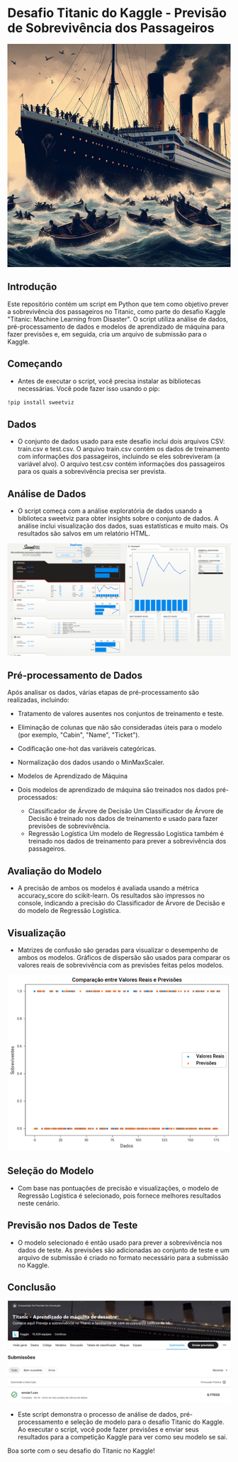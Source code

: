 # Desafio Titanic do Kaggle - Previsão de Sobrevivência dos Passageiros

<img src="titanic_nauf.png"/>

## Introdução
Este repositório contém um script em Python que tem como objetivo prever a sobrevivência dos passageiros no Titanic, como parte do desafio Kaggle "Titanic: Machine Learning from Disaster". O script utiliza análise de dados, pré-processamento de dados e modelos de aprendizado de máquina para fazer previsões e, em seguida, cria um arquivo de submissão para o Kaggle.

## Começando
- Antes de executar o script, você precisa instalar as bibliotecas necessárias. Você pode fazer isso usando o pip:

```bash
!pip install sweetviz
```
## Dados
- O conjunto de dados usado para este desafio inclui dois arquivos CSV: train.csv e test.csv. O arquivo train.csv contém os dados de treinamento com informações dos passageiros, incluindo se eles sobreviveram (a variável alvo). O arquivo test.csv contém informações dos passageiros para os quais a sobrevivência precisa ser prevista.

## Análise de Dados
- O script começa com a análise exploratória de dados usando a biblioteca sweetviz para obter insights sobre o conjunto de dados. A análise inclui visualização dos dados, suas estatísticas e muito mais. Os resultados são salvos em um relatório HTML.

<img src="titanic_sv.png"/>

## Pré-processamento de Dados
Após analisar os dados, várias etapas de pré-processamento são realizadas, incluindo:

- Tratamento de valores ausentes nos conjuntos de treinamento e teste.
- Eliminação de colunas que não são consideradas úteis para o modelo (por exemplo, "Cabin", "Name", "Ticket").
- Codificação one-hot das variáveis categóricas.
- Normalização dos dados usando o MinMaxScaler.
- Modelos de Aprendizado de Máquina
- Dois modelos de aprendizado de máquina são treinados nos dados pré-processados:

  - Classificador de Árvore de Decisão
Um Classificador de Árvore de Decisão é treinado nos dados de treinamento e usado para fazer previsões de sobrevivência.
  - Regressão Logística
Um modelo de Regressão Logística também é treinado nos dados de treinamento para prever a sobrevivência dos passageiros.

## Avaliação do Modelo
- A precisão de ambos os modelos é avaliada usando a métrica accuracy_score do scikit-learn. Os resultados são impressos no console, indicando a precisão do Classificador de Árvore de Decisão e do modelo de Regressão Logística.

## Visualização
- Matrizes de confusão são geradas para visualizar o desempenho de ambos os modelos. Gráficos de dispersão são usados para comparar os valores reais de sobrevivência com as previsões feitas pelos modelos.

<img src="graf_titanic.png"/>

## Seleção do Modelo
- Com base nas pontuações de precisão e visualizações, o modelo de Regressão Logística é selecionado, pois fornece melhores resultados neste cenário.

## Previsão nos Dados de Teste
- O modelo selecionado é então usado para prever a sobrevivência nos dados de teste. As previsões são adicionadas ao conjunto de teste e um arquivo de submissão é criado no formato necessário para a submissão no Kaggle.

## Conclusão

<img src="titanic_final.png"/>

- Este script demonstra o processo de análise de dados, pré-processamento e seleção de modelo para o desafio Titanic do Kaggle. Ao executar o script, você pode fazer previsões e enviar seus resultados para a competição Kaggle para ver como seu modelo se sai.

Boa sorte com o seu desafio do Titanic no Kaggle!

